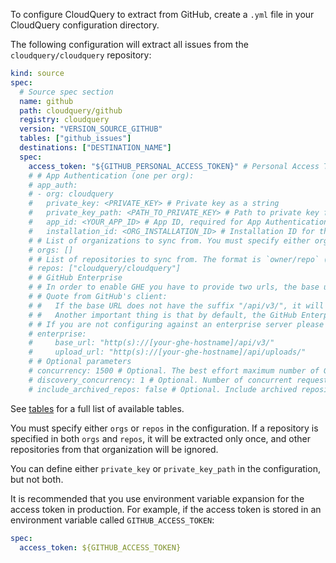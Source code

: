 To configure CloudQuery to extract from GitHub, create a `.yml` file in your CloudQuery configuration directory.

The following configuration will extract all issues from the `cloudquery/cloudquery` repository:

```yaml copy
kind: source
spec:
  # Source spec section
  name: github
  path: cloudquery/github
  registry: cloudquery
  version: "VERSION_SOURCE_GITHUB"
  tables: ["github_issues"]
  destinations: ["DESTINATION_NAME"]
  spec:
    access_token: "${GITHUB_PERSONAL_ACCESS_TOKEN}" # Personal Access Token, required if not using App Authentication.
    # # App Authentication (one per org):
    # app_auth:
    # - org: cloudquery
    #   private_key: <PRIVATE_KEY> # Private key as a string
    #   private_key_path: <PATH_TO_PRIVATE_KEY> # Path to private key file
    #   app_id: <YOUR_APP_ID> # App ID, required for App Authentication.
    #   installation_id: <ORG_INSTALLATION_ID> # Installation ID for this org
    # # List of organizations to sync from. You must specify either orgs or repos in the configuration.
    # orgs: []
    # # List of repositories to sync from. The format is `owner/repo` (e.g. `cloudquery/cloudquery`). You must specify either `orgs` or `repos` in the configuration.
    # repos: ["cloudquery/cloudquery"]
    # # GitHub Enterprise
    # # In order to enable GHE you have to provide two urls, the base url of the server and the upload url.
    # # Quote from GitHub's client:
    # #   If the base URL does not have the suffix "/api/v3/", it will be added automatically. If the upload URL does not have the suffix "/api/uploads", it will be added automatically.
    # #   Another important thing is that by default, the GitHub Enterprise URL format should be http(s)://[hostname]/api/v3/ or you will always receive the 406 status code. The upload URL format should be http(s)://[hostname]/api/uploads/"
    # # If you are not configuring against an enterprise server please omit the enterprise configuration bellow
    # enterprise:
    #     base_url: "http(s)://[your-ghe-hostname]/api/v3/"
    #     upload_url: "http(s)://[your-ghe-hostname]/api/uploads/"
    # # Optional parameters
    # concurrency: 1500 # Optional. The best effort maximum number of Go routines to use. Lower this number to reduce memory usage or to avoid hitting GitHub API rate limits. Default 1500.
    # discovery_concurrency: 1 # Optional. Number of concurrent requests to GitHub API during discovery phase. Default 1.
    # include_archived_repos: false # Optional. Include archived repositories in the sync. Default false.
```

See [tables](/docs/plugins/sources/github/tables) for a full list of available tables.

You must specify either `orgs` or `repos` in the configuration. If a repository is specified in both `orgs` and `repos`, it will be extracted only once, and other repositories from that organization will be ignored.

You can define either `private_key` or `private_key_path` in the configuration, but not both.

It is recommended that you use environment variable expansion for the access token in production. For example, if the access token is stored in an environment variable called `GITHUB_ACCESS_TOKEN`:

```yaml copy
spec:
  access_token: ${GITHUB_ACCESS_TOKEN}
```
